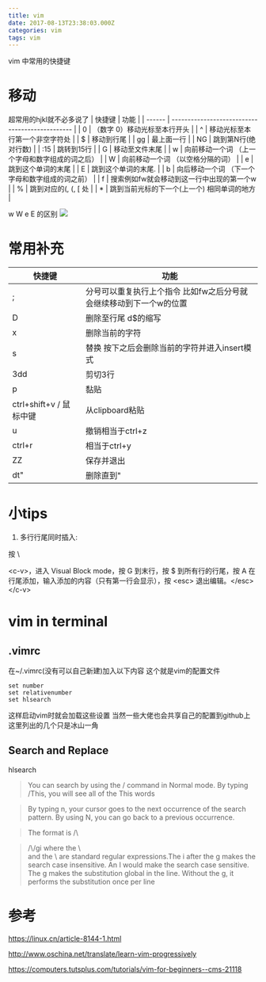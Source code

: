 ```yaml
---
title: vim
date: 2017-08-13T23:38:03.000Z
categories: vim
tags: vim
---
```


vim 中常用的快捷键 <!-- more -->

# 移动

超常用的hjkl就不必多说了 | 快捷键 | 功能 | | ------ | ----------------------------------------------- | | 0 | （数字 0）移动光标至本行开头 | | ^ | 移动光标至本行第一个非空字符处 | | $ | 移动到行尾 | | gg | 最上面一行 | | NG | 跳到第N行(绝对行数) | | :15 | 跳转到15行 | | G | 移动至文件末尾 | | w | 向前移动一个词 （上一个字母和数字组成的词之后） | | W | 向前移动一个词 （以空格分隔的词） | | e | 跳到这个单词的末尾 | | E | 跳到这个单词的末尾. | | b | 向后移动一个词 （下一个字母和数字组成的词之前） | | f | 搜索例如fw就会移动到这一行中出现的第一个w | | % | 跳到对应的(, (, [ 处 | | * | 跳到当前光标的下一个(上一个) 相同单词的地方 |

w W e E 的区别 ![](http://ou7k0sem6.bkt.clouddn.com/vim01.jpg)

# 常用补充

快捷键                 | 功能
------------------- | -----------------------------------
;                   | 分号可以重复执行上个指令 比如fw之后分号就会继续移动到下一个w的位置
D                   | 删除至行尾 d$的缩写
x                   | 删除当前的字符
s                   | 替换 按下之后会删除当前的字符并进入insert模式
3dd                 | 剪切3行
p                   | 黏贴
ctrl+shift+v / 鼠标中键 | 从clipboard粘贴
u                   | 撤销相当于ctrl+z
ctrl+r              | 相当于ctrl+y
ZZ                  | 保存并退出
dt"                 | 删除直到"

# 小tips

1. 多行行尾同时插入:

按 \

<c-v\>，进入 Visual Block mode，按 G 到末行，按 $ 到所有行的行尾，按 A 在行尾添加，输入添加的内容（只有第一行会显示），按 \<esc\> 退出编辑。</esc\></c-v\>

# vim in terminal

## .vimrc

在~/.vimrc(没有可以自己新建)加入以下内容 这个就是vim的配置文件

```
set number
set relativenumber
set hlsearch
```

这样启动vim时就会加载这些设置 当然一些大佬也会共享自己的配置到github上 这里列出的几个只是冰山一角

## Search and Replace

hlsearch

> You can search by using the / command in Normal mode. By typing /This, you will see all of the This words

> By typing n, your cursor goes to the next occurrence of the search pattern. By using N, you can go back to a previous occurrence.

> The format is /\

> <search pattern\="">/\<replace pattern\="">/gi where the \<search pattern=""> and the \<replace pattern\=""> are standard regular expressions.The i after the g makes the search case insensitive. An I would make the search case sensitive. The g makes the substitution global in the line. Without the g, it performs the substitution once per line</replace></search></replace></search>

# 参考

<https://linux.cn/article-8144-1.html>

<http://www.oschina.net/translate/learn-vim-progressively>

<https://computers.tutsplus.com/tutorials/vim-for-beginners--cms-21118>
